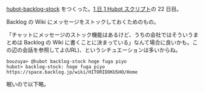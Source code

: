 [hubot-backlog-stock][gh:bouzuya/hubot-backlog-stock] をつくった。[1 日 1 Hubot スクリプト][hubot-script-per-day]の 22 日目。

Backlog の Wiki にメッセージをストックしておくためのもの。

「チャットにメッセージのストック機能はあるけど、うちの会社ではそういうまとめは Backlog の Wiki に書くことに決まっている」なんて場合に良いかも。この辺の会話を参照してよ(URL)、というシチュエーションは多いからね。

    bouzuya> @hubot backlog-stock hoge fuga piyo
    hubot> backlog-stock: hoge fuga piyo
    https://space.backlog.jp/wiki/HITORIDOKUSHO/Home

眠いので以下略。

[gh:bouzuya/hubot-backlog-stock]: https://github.com/bouzuya/hubot-backlog-stock
[hubot-script-per-day]: https://blog.bouzuya.net/posts?tags=hubot-script-per-day
